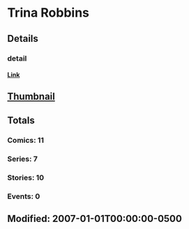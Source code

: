 # Trina  Robbins 
## Details
### detail
#### [Link](http://marvel.com/comics/creators/5278/trina_robbins?utm_campaign=apiRef&utm_source=225578a89fc76f3d20fbffda5d17a88d)
## [Thumbnail](http://i.annihil.us/u/prod/marvel/i/mg/9/50/4bc35b8c8153e.jpg)
## Totals
### Comics: 11
### Series: 7
### Stories: 10
### Events: 0
## Modified: 2007-01-01T00:00:00-0500